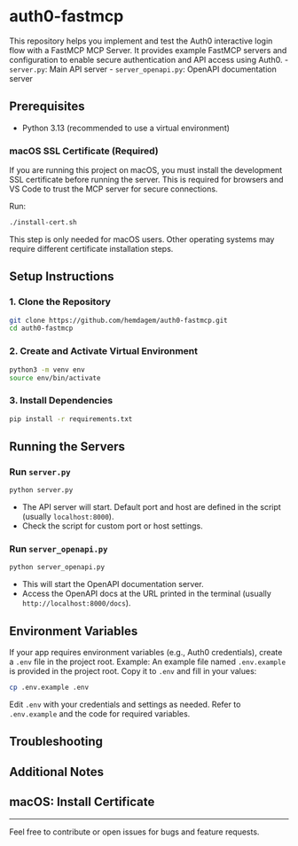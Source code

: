# auth0-fastmcp

This repository helps you implement and test the Auth0 interactive login flow with a FastMCP MCP Server. It provides example FastMCP servers and configuration to enable secure authentication and API access using Auth0.
	- `server.py`: Main API server
	- `server_openapi.py`: OpenAPI documentation server

## Prerequisites
- Python 3.13 (recommended to use a virtual environment)

### macOS SSL Certificate (Required)
If you are running this project on macOS, you must install the development SSL certificate before running the server. This is required for browsers and VS Code to trust the MCP server for secure connections.

Run:
```sh
./install-cert.sh
```

This step is only needed for macOS users. Other operating systems may require different certificate installation steps.

## Setup Instructions

### 1. Clone the Repository
```bash
git clone https://github.com/hemdagem/auth0-fastmcp.git
cd auth0-fastmcp
```

### 2. Create and Activate Virtual Environment
```bash
python3 -m venv env
source env/bin/activate
```

### 3. Install Dependencies
```bash
pip install -r requirements.txt
```

## Running the Servers

### Run `server.py`
```bash
python server.py
```

- The API server will start. Default port and host are defined in the script (usually `localhost:8000`).
- Check the script for custom port or host settings.

### Run `server_openapi.py`
```bash
python server_openapi.py
```

- This will start the OpenAPI documentation server.
- Access the OpenAPI docs at the URL printed in the terminal (usually `http://localhost:8000/docs`).

## Environment Variables
If your app requires environment variables (e.g., Auth0 credentials), create a `.env` file in the project root. Example:
An example file named `.env.example` is provided in the project root. Copy it to `.env` and fill in your values:
```bash
cp .env.example .env
```
Edit `.env` with your credentials and settings as needed.
Refer to `.env.example` and the code for required variables.

## Troubleshooting

## Additional Notes

## macOS: Install Certificate

---
Feel free to contribute or open issues for bugs and feature requests.

